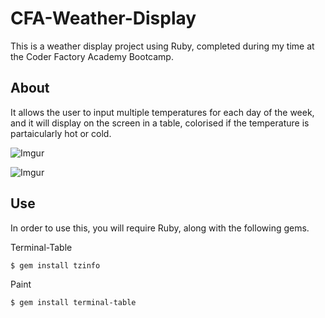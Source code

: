 # CFA-Weather-Display 
This is a weather display project using Ruby, completed during my time at the Coder Factory Academy Bootcamp.

## About
It allows the user to input multiple temperatures for each day of the week, and it will display on the screen in a table, colorised if the temperature is partaicularly hot or cold.

![Imgur](http://i.imgur.com/IA3PwcX.png)

![Imgur](http://i.imgur.com/2srmV9O.png)

## Use
In order to use this, you will require Ruby, along with the following gems.

Terminal-Table
```
$ gem install tzinfo
```
Paint
```
$ gem install terminal-table
```
